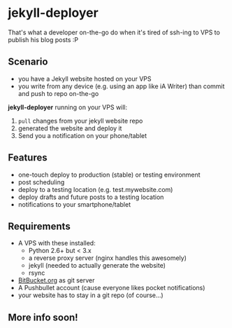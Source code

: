 # jekyll-deployer

That's what a developer on-the-go do when it's tired of ssh-ing to VPS to publish his blog posts :P

## Scenario

- you have a Jekyll website hosted on your VPS
- you write from any device (e.g. using an app like iA Writer) than commit and push to repo on-the-go

**jekyll-deployer** running on your VPS will:

1. `pull` changes from your jekyll website repo
2. generated the website and deploy it
3. Send you a notification on your phone/tablet

## Features

- one-touch deploy to production (stable) or testing environment
- post scheduling
- deploy to a testing location (e.g. test.mywebsite.com)
- deploy drafts and future posts to a testing location
- notifications to your smartphone/tablet

## Requirements

- A VPS with these installed:
    - Python 2.6+ but < 3.x
    - a reverse proxy server (nginx handles this awesomely)
    - jekyll (needed to actually generate the website)
    - rsync
- [BitBucket.org](http://bitbucket.org) as git server
- A Pushbullet account (cause everyone likes pocket notifications)
- your website has to stay in a git repo (of course...)

## More info soon!
